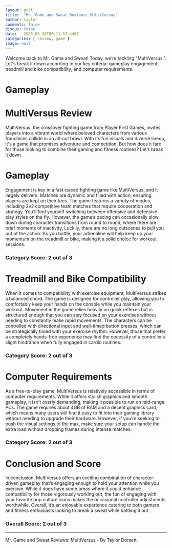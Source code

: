 ```yaml
---
layout: post
title:  "Mr. Game and Sweat Reviews: MultiVersus"
author: taylor
comments: false
disqus: false
date:   2025-05-30T00:11:57.448Z
categories: [ review, game ]
image: null
---
```


Welcome back to Mr. Game and Sweat! Today, we’re tackling "MultiVersus,". Let's break it down according to our key criteria: gameplay engagement, treadmill and bike compatibility, and computer requirements.

# Gameplay

# MultiVersus Review

MultiVersus, the crossover fighting game from Player First Games, invites players into a vibrant world where beloved characters from various franchises collide in an all-out brawl. With its fun visuals and diverse lineup, it's a game that promises adventure and competition. But how does it fare for those looking to combine their gaming and fitness routines? Let’s break it down.

# Gameplay

Engagement is key in a fast-paced fighting game like MultiVersus, and it largely delivers. Matches are dynamic and filled with action, ensuring players are kept on their toes. The game features a variety of modes, including 2v2 competitive team matches that require cooperation and strategy. You’ll find yourself switching between offensive and defensive play styles on the fly. However, the game’s pacing can occasionally slow down during character transitions from round to round, where there are brief moments of inactivity. Luckily, there are no long cutscenes to pull you out of the action. As you battle, your adrenaline will help keep up your momentum on the treadmill or bike, making it a solid choice for workout sessions.

### Category Score: 2 out of 3

# Treadmill and Bike Compatibility

When it comes to compatibility with exercise equipment, MultiVersus strikes a balanced chord. The game is designed for controller play, allowing you to comfortably keep your hands on the console while you maintain your workout. Movement in the game relies heavily on quick reflexes but is structured enough that you can stay focused on your exercises without needing to constantly make rapid movements. The characters can be controlled with directional input and well-timed button presses, which can be strategically timed with your exercise rhythm. However, those that prefer a completely hands-free experience may find the necessity of a controller a slight hindrance when fully engaged in cardio routines.

### Category Score: 2 out of 3

# Computer Requirements

As a free-to-play game, MultiVersus is relatively accessible in terms of computer requirements. While it offers stylish graphics and smooth gameplay, it isn't overly demanding, making it possible to run on mid-range PCs. The game requires about 4GB of RAM and a decent graphics card, which means many users will find it easy to fit into their gaming library without needing to upgrade their hardware. However, if you’re seeking to push the visual settings to the max, make sure your setup can handle the extra load without dropping frames during intense matches.

### Category Score: 2 out of 3

# Conclusion and Score

In conclusion, MultiVersus offers an exciting combination of character-driven gameplay that’s engaging enough to hold your attention while you exercise. While it does have some areas where it could enhance compatibility for those vigorously working out, the fun of engaging with your favorite pop culture icons makes the occasional controller adjustments worthwhile. Overall, it’s an enjoyable experience catering to both gamers and fitness enthusiasts looking to break a sweat while battling it out.

### Overall Score: 2 out of 3

---

Mr. Game and Sweat Reviews: MultiVersus - By Taylor Dorsett
